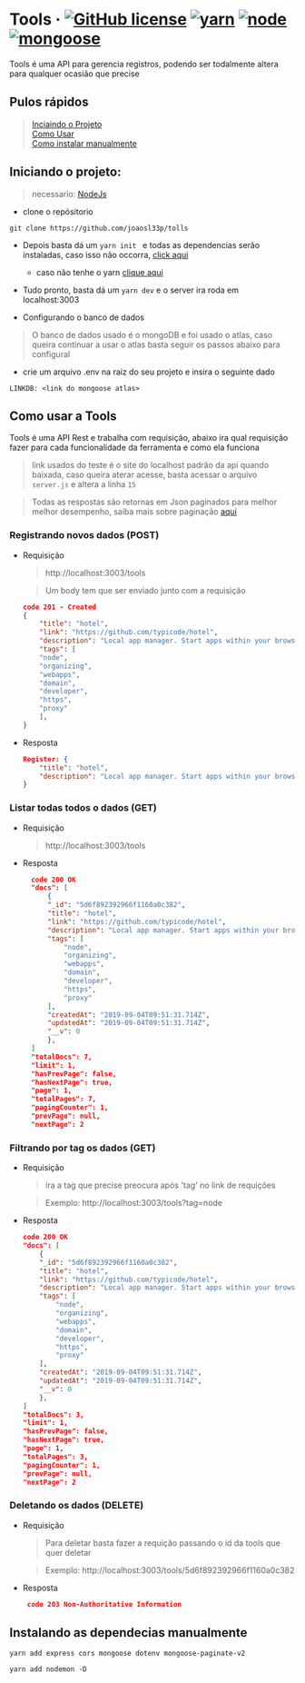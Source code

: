 # Tools &middot; [![GitHub license](https://img.shields.io/badge/license-GPL%20v3.0-blue)](https://github.com/joaosl33p/tolls/blob/master/LICENSE) [![yarn](https://img.shields.io/badge/yarn-v1.17.3-red)](https://yarnpkg.com/pt-BR/) [![node](https://img.shields.io/badge/nodeJs-v10.16.3-green)](https://nodejs.org/pt-br/) [![mongoose](https://img.shields.io/badge/mongoose-v5.6.13-yellow)](https://yarnpkg.com/pt-BR/)

Tools é uma API para gerencia registros, podendo ser todalmente altera para qualquer ocasião que precise

## Pulos rápidos
> [Inciaindo o Projeto](#start)<br>
> [Como Usar](#usar)<br>
> [Como instalar manualmente](#dep)<br>

<a name="start"></a>
## Iniciando o projeto:
    
> necessario: [NodeJs](https://github.com/nodesource/distributions)

- clone o repósitorio
```
git clone https://github.com/joaosl33p/tolls
```
- Depois basta dá um ``` yarn init  ``` e todas as dependencias serão instaladas, caso isso não occorra, [click aqui](#dep)
    - caso não tenhe o yarn [clique aqui](https://yarnpkg.com/pt-BR/)

- Tudo pronto, basta dá um ```yarn dev``` e o server ira roda em localhost:3003 

- Configurando o banco de dados
 > O banco de dados usado é o mongoDB e foi usado o atlas, caso queira continuar a usar o atlas basta seguir os passos abaixo para configural
- crie um arquivo .env na raiz do seu projeto e insira o seguinte dado
  
 ```
 LINKDB: <link do mongoose atlas>
 ```
<a name="usar"></a>
## Como usar a Tools

Tools é uma API Rest e trabalha com requisição, abaixo ira qual requisição fazer para cada funcionalidade da ferramenta e como ela funciona 


> link usados do teste é o site do localhost padrão da api quando baixada, caso queira aterar acesse, basta acessar o arquivo <code>server.js</code> e altera a linha <code>15</code>

> Todas as respostas são retornas em Json paginados para melhor melhor desempenho, saiba mais sobre paginação [aqui](https://www.npmjs.com/package/mongoose-paginate-v2)

### Registrando novos dados (POST)
- Requisição
    > http://localhost:3003/tools

    > Um body tem que ser enviado junto com a requisição
    ```json
    code 201 - Created
    {
        "title": "hotel",
        "link": "https://github.com/typicode/hotel",
        "description": "Local app manager. Start apps within your browser, developer tool with local .localhost domain and https out of the box.",
        "tags": [
        "node",
        "organizing",
        "webapps",
        "domain",
        "developer",
        "https",
        "proxy"
        ],
    }
    ```
- Resposta
  
    ```json
    Register: {
        "title": "hotel",
        "description": "Local app manager. Start apps within your browser, developer tool with local .localhost domain and https out of the box."
    }
    ```
### Listar todas todos o dados (GET)

- Requisição
    > http://localhost:3003/tools
- Resposta
  ```json
    code 200 OK
    "docs": [
        {
        "_id": "5d6f892392966f1160a0c382",
        "title": "hotel",
        "link": "https://github.com/typicode/hotel",
        "description": "Local app manager. Start apps within your browser, developer tool with local .localhost domain and https out of the box.",
        "tags": [
            "node",
            "organizing",
            "webapps",
            "domain",
            "developer",
            "https",
            "proxy"
        ],
        "createdAt": "2019-09-04T09:51:31.714Z",
        "updatedAt": "2019-09-04T09:51:31.714Z",
        "__v": 0
        },
    ]
    "totalDocs": 7,
    "limit": 1,
    "hasPrevPage": false,
    "hasNextPage": true,
    "page": 1,
    "totalPages": 7,
    "pagingCounter": 1,
    "prevPage": null,
    "nextPage": 2
  ```
### Filtrando por tag os dados (GET)
- Requisição
    > ira a tag que precise preocura após 'tag' no link de requições
    
    > Exemplo: http://localhost:3003/tools?tag=node
- Resposta 
    ```json
    code 200 OK
    "docs": [
        {
        "_id": "5d6f892392966f1160a0c382",
        "title": "hotel",
        "link": "https://github.com/typicode/hotel",
        "description": "Local app manager. Start apps within your browser, developer tool with local .localhost domain and https out of the box.",
        "tags": [
            "node",
            "organizing",
            "webapps",
            "domain",
            "developer",
            "https",
            "proxy"
        ],
        "createdAt": "2019-09-04T09:51:31.714Z",
        "updatedAt": "2019-09-04T09:51:31.714Z",
        "__v": 0
        },
    ]
    "totalDocs": 3,
    "limit": 1,
    "hasPrevPage": false,
    "hasNextPage": true,
    "page": 1,
    "totalPages": 3,
    "pagingCounter": 1,
    "prevPage": null,
    "nextPage": 2
  ```

### Deletando os dados (DELETE)
- Requisição
    > Para deletar basta fazer a requição passando o id da tools que quer deletar
    
    > Exemplo: http://localhost:3003/tools/5d6f892392966f1160a0c382

- Resposta
    ```json
     code 203 Non-Authoritative Information
    ```
<a name="dep"></a>
## Instalando as dependecias manualmente
```
yarn add express cors mongoose dotenv mongoose-paginate-v2

yarn add nodemon -D
```